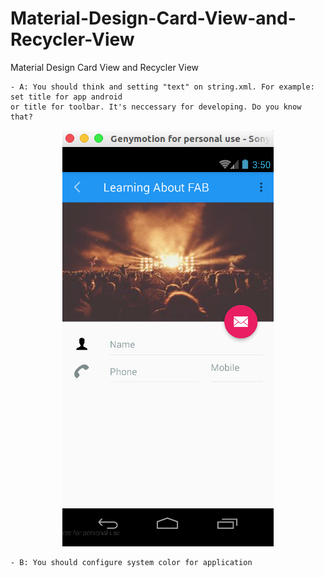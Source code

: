 # Material-Design-Card-View-and-Recycler-View
Material Design Card View and Recycler View

    - A: You should think and setting "text" on string.xml. For example: set title for app android
    or title for toolbar. It's neccessary for developing. Do you know that?
<p align="center">
  <img src="https://github.com/danisluis6/Material-Design-Floating-Action-Button/blob/version2/3.png">
</p>

    - B: You should configure system color for application
